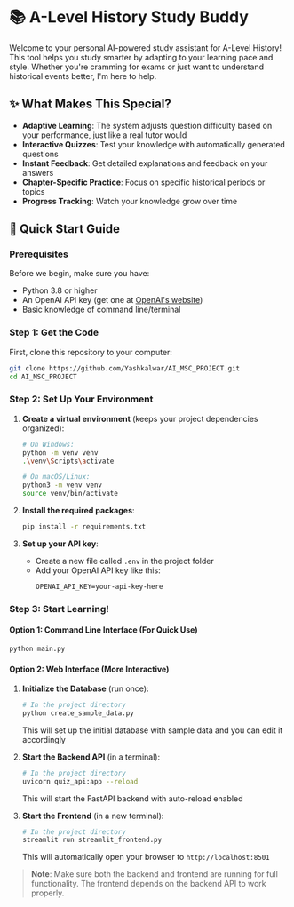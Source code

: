 # 📚 A-Level History Study Buddy

Welcome to your personal AI-powered study assistant for A-Level History! This tool helps you study smarter by adapting to your learning pace and style. Whether you're cramming for exams or just want to understand historical events better, I'm here to help.

## ✨ What Makes This Special?

- **Adaptive Learning**: The system adjusts question difficulty based on your performance, just like a real tutor would
- **Interactive Quizzes**: Test your knowledge with automatically generated questions
- **Instant Feedback**: Get detailed explanations and feedback on your answers
- **Chapter-Specific Practice**: Focus on specific historical periods or topics
- **Progress Tracking**: Watch your knowledge grow over time

## 🚀 Quick Start Guide

### Prerequisites
Before we begin, make sure you have:
- Python 3.8 or higher
- An OpenAI API key (get one at [OpenAI's website](https://platform.openai.com/))
- Basic knowledge of command line/terminal

### Step 1: Get the Code
First, clone this repository to your computer:
```bash
git clone https://github.com/Yashkalwar/AI_MSC_PROJECT.git
cd AI_MSC_PROJECT
```

### Step 2: Set Up Your Environment

1. **Create a virtual environment** (keeps your project dependencies organized):
   ```bash
   # On Windows:
   python -m venv venv
   .\venv\Scripts\activate
   
   # On macOS/Linux:
   python3 -m venv venv
   source venv/bin/activate
   ```

2. **Install the required packages**:
   ```bash
   pip install -r requirements.txt
   ```

3. **Set up your API key**:
   - Create a new file called `.env` in the project folder
   - Add your OpenAI API key like this:
     ```
     OPENAI_API_KEY=your-api-key-here
     ```

### Step 3: Start Learning!

#### Option 1: Command Line Interface (For Quick Use)
```bash
python main.py
```

#### Option 2: Web Interface (More Interactive)

1. **Initialize the Database** (run once):
   ```bash
   # In the project directory
   python create_sample_data.py
   ```
   This will set up the initial database with sample data and you can edit it accordingly

2. **Start the Backend API** (in a terminal):
   ```bash
   # In the project directory
   uvicorn quiz_api:app --reload
   ```
   This will start the FastAPI backend with auto-reload enabled

2. **Start the Frontend** (in a new terminal):
   ```bash
   # In the project directory
   streamlit run streamlit_frontend.py
   ```
   This will automatically open your browser to `http://localhost:8501`

> **Note**: Make sure both the backend and frontend are running for full functionality. The frontend depends on the backend API to work properly.
